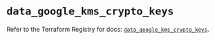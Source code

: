 # `data_google_kms_crypto_keys`

Refer to the Terraform Registry for docs: [`data_google_kms_crypto_keys`](https://registry.terraform.io/providers/hashicorp/google-beta/6.38.0/docs/data-sources/google_kms_crypto_keys).
